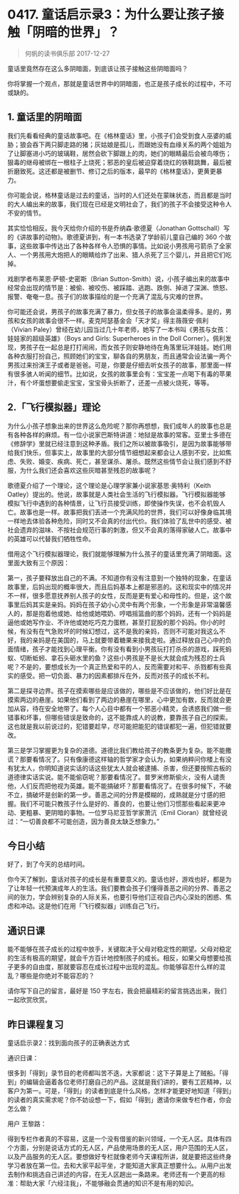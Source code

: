 # 0417. 童话启示录3：为什么要让孩子接触「阴暗的世界」？
> 何帆的读书俱乐部
2017-12-27

童话里竟然存在这么多阴暗面，到底该让孩子接触这些阴暗面吗？

你将掌握一个观点，那就是童话世界中的阴暗面，也正是孩子成长的过程中，不可或缺的。

## 1. 童话里的阴暗面
我们先看看经典的童话故事吧。在《格林童话》里，小孩子们会受到食人巫婆的威胁；狼会吞下两只脚走路的猪；灰姑娘是孤儿，而跟她没有血缘关系的两个姐姐为了让脚塞进小巧的玻璃鞋，居然会砍下脚跟上的肉，她们的眼睛最后会被鸟啄伤；狠毒的继母被绑在一根柱子上烧死；邪恶的皇后被迫穿着烧红的铁鞋跳舞，最后被折磨致死。这还都是被删节、修订之后的版本，最早的《格林童话》，更黄更暴力。

你可能会说，格林童话是过去的童话，当时的人们还处在蒙昧状态，而且都是当时的大人编出来的故事，我们现在已经是文明社会了，我们的孩子不会接受这种令人不安的情节。

其实恰恰相反。我今天给你介绍的书是乔纳森·歌德夏（Jonathan Gottschall）写的《讲故事的动物》。歌德夏讲到，有一本书选录了学龄前儿童自己编的 360 个故事，这些故事中传达出了各种各样令人恐惧的事情。比如说小男孩用弓箭杀了全家人、一个男孩用大炮把人的眼睛给炸了出来、猎人杀死了三个婴儿，并且把它们吃掉。

戏剧学者布莱恩·萨顿-史密斯（Brian Sutton-Smith）说，小孩子编出来的故事中经常会出现的情节是：被偷、被咬伤、被踩踏、逃跑、跌倒、掉进了深渊、愤怒、报警、奄奄一息。孩子们的故事描绘的是一个充满了混乱与灾难的世界。

你可能还会说，男孩子的故事充满了暴力，但女孩子的故事会温柔得多。是的，男孩和女孩的故事会很不一样。麦克阿瑟基金会「天才奖」得主薇薇安·佩利（Vivian Paley）曾经在幼儿园当过几十年老师，她写了一本书叫《男孩与女孩：娃娃家的超级英雄》（Boys and Girls: Superheroes in the Doll Corner）。佩利发现，男孩子在一起总是打打闹闹，而女孩子则安静地待在角落里玩洋娃娃。她们用各种衣服打扮自己，照顾她们的宝宝，聊各自的男朋友，而且通常会设法骗一两个男孩过来扮演王子或者是爸爸。可是，你要是仔细去听女孩子的故事，那里面一样有很多骇人听闻的细节。比如说，女孩的故事里会有：宝宝差一点喝下有毒的苹果汁，有个坏蛋想要偷走宝宝，宝宝骨头折断了，还差一点被火烧死，等等。

## 2.「飞行模拟器」理论
为什么小孩子想象出来的世界这么危险呢？那你再想想，我们成年人的故事也总是有各种各样的麻烦。有一位小说家巴斯特讲道：地狱是故事的常客。亚里士多德在《修辞学》里就已经注意到这种矛盾。我们之所以被故事吸引，是因为故事能够带给我们快乐，但事实上，故事里的大部分情节细想起来都会让人感到不安，比如焦虑、失败、婚变、疾病、死亡，甚至谋杀、屠杀。既然这些情节会让我们感到不舒服，为什么我们还会喜欢这些灰暗甚至残忍的故事呢？

歌德夏介绍了一个理论，这个理论是心理学家兼小说家基思·奥特利（Keith Oatley）提出的。他说，故事就是人类社会生活的飞行模拟器。飞行模拟器能够模拟飞行中遇到的各种情景，让飞行员接受训练，即使操作失误，也不会机毁人亡。故事也是一样。故事把我们丢进一个充满风险的世界，我们可以好像身临其境一样地去体验各种危险，同时又不会真的付出代价。我们体验了乱世中的感受、被社会遗弃的滋味、不按社会规范行事的刺激，但又不会真的落得家破人亡。故事中的英雄可以代替我们牺牲性命。

借用这个飞行模拟器理论，我们就能够理解为什么孩子的童话里充满了阴暗面。这里面大致有三个原因：

第一，孩子要释放出自己的不满。不知道你有没有注意到一个独特的现象，在童话故事里，后妈出现的概率很大，而且后妈基本上都是邪恶的。这和现实中的情况并不一样，很多愿意抚养别人孩子的女性，反而是更有爱心和母性的。但是，这个故事里后妈其实是亲妈。妈妈在孩子幼小心灵中有两个形象，一个形象是非常温馨感人的，那是抱着他或她、给他或她喂奶、哼唱摇篮曲的那个妈妈，还有一个妈妈是逼他或她写作业、不许他或她吃巧克力蛋糕，甚至打屁股的那个妈妈。你小的时候，有没有在气急败坏的时候幻想过，这不是我的亲妈，否则不可能对我这么不好，我的亲妈是在美国的，马上就要带着糖果来接我走啦。通过释放自己心中的负面情绪，孩子才能找到心理平衡。你有没有看到小男孩玩打打杀杀的游戏，踩死蚂蚁、切断蚯蚓、拿石头砸水里的鱼？这些小男孩是不是长大就会成为残忍的士兵呢？不是的，要想成长为一个真正热爱和平的人，反而需要对和平、杀戮都有些真实的感受。把一切负面、暴力的因素都排斥在外，反而对孩子的成长不利。

第二是探寻边界。孩子在摸索哪些是应该做的，哪些是不应该做的，他们好比是在摸索两边的悬崖。如果他们看到了两边的悬崖在哪里，心中更加有数，反而就会更加从容，待在安全地带了。每个人心目中都有一个邪恶小精灵，会诱惑我们做一些错事和坏事，但哪些错误是致命的，这不能靠成人的说教，要靠孩子自己的探索。这也就是我以前说过的，犯错要趁早，尽可能把能犯的错误都犯一遍，但犯错就要改。

第三是学习掌握更为复杂的道德。道德比我们教给孩子的教条更为复杂。能不能撒谎？那要看情况了。只有像康德这样轴的哲学家才会认为，如果纳粹问你楼上有没有犹太人，你明知道说实话的话这些犹太人就会被逮捕、杀害，但还要按照古板的道德律实话实说。能不能偷窃呢？那要看情况了。普罗米修斯偷火，没有人谴责他，人们反而把他视为英雄。能不能搞破坏？那要看情况了。在很多时候下，不破不立，搞破坏是创新的第一步。善恶之间的分界是模糊的，成熟就是分寸感的把握。我们不可能只教孩子什么是好的、善良的，也要让他们习惯那些看起来更冲动、更粗暴、更阴暗的事物。一位罗马尼亚哲学家萧沆（Emil Cioran）就曾经说过：“一切善良都不可能创造，因为善良太缺乏想象力。”

## 今日小结
好了，到了今天的总结时间。

你今天了解到，童话对孩子的成长是有重要意义的。童话也好，游戏也好，都是为了让年轻一代预演成年人的生活。我们要教会孩子们懂得善恶之间的分界、善恶之间的张力，学会辨别复杂的人际关系，也要引导他们正视自己内心深处的困惑、焦虑和冲动。这是他们在用「飞行模拟器」训练自己飞行。

## 通识日课
能不能够在孩子成长的过程中放手，关键取决于父母对稳定性的期望。父母对稳定的生活有极高的期望，就会千方百计地控制孩子的成长。相反，如果父母想要给孩子更多的自由度，那就要容忍在成长过程中出现的混乱。你能够容忍什么样的混乱？哪些是你绝对不能容忍的？

请你写下自己的留言，最好是 150 字左右，我会把最精彩的留言挑选出来，我们一起欣赏欣赏。

## 昨日课程复习
童话启示录2：找到面向孩子的正确表达方式

通识日课：

很多到「得到」录节目的老师都叫苦不迭，大家都说：这下子算是上了贼船。「得到」的编辑会逼着各位老师打磨自己的产品。这就是我们讲的，要有工匠精神，以客户为第一。可是，「得到」的读者到底是什么风格，怎样才能更好地知道「得到」的读者的真实需求呢？你不妨设想一下，假如「得到」邀请你来做专栏作者，你会怎么做？

用户 王黎路：

得到专栏作者真的不容易，这是一个没有借鉴的新兴领域，一个无人区。具体有四个方面，分别是说话方式的无人区，产品使用场景的无人区，用户范围的无人区，以及产品服务的无人区。要想做好专栏就像老师今天课程所讲，就是要把这些终身学习者放在第一位。去和大家平起平坐，才能知道大家真正想要什么。从用户出发去制作和挑选自己讲述的内容，在无人区趟出一条路来。老师还有一个更高的标准：帮助大家「六经注我」，不能够融会贯通的知识不是有用的知识。


